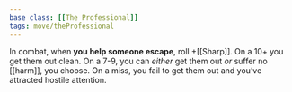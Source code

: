 ```yaml
---
base class: [[The Professional]]
tags: move/theProfessional
---
```

In combat, when **you help someone escape**, roll +[[Sharp]]. On a 10+ you get them out clean. On a 7-9, you can *either* get them out *or* suffer no [[harm]], you choose. On a miss, you fail to get them out and you’ve attracted hostile attention.